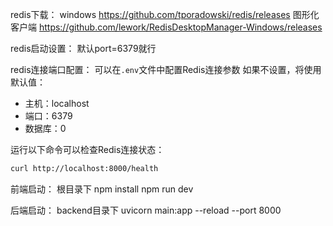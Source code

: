 redis下载：
windows https://github.com/tporadowski/redis/releases
图形化客户端 https://github.com/lework/RedisDesktopManager-Windows/releases

redis启动设置：
默认port=6379就行

redis连接端口配置：
可以在`.env`文件中配置Redis连接参数
如果不设置，将使用默认值：
- 主机：localhost
- 端口：6379
- 数据库：0

运行以下命令可以检查Redis连接状态：
```bash
curl http://localhost:8000/health
```

前端启动：
根目录下
npm install
npm run dev

后端启动：
backend目录下
uvicorn main:app --reload --port 8000



